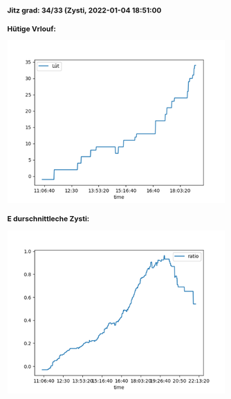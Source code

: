 ### Jitz grad: 34/33 (Zysti, 2022-01-04 18:51:00

### Hütige Vrlouf:
![Graph](Today.png)

### E durschnittleche Zysti:
![Graph](Zysti.png)